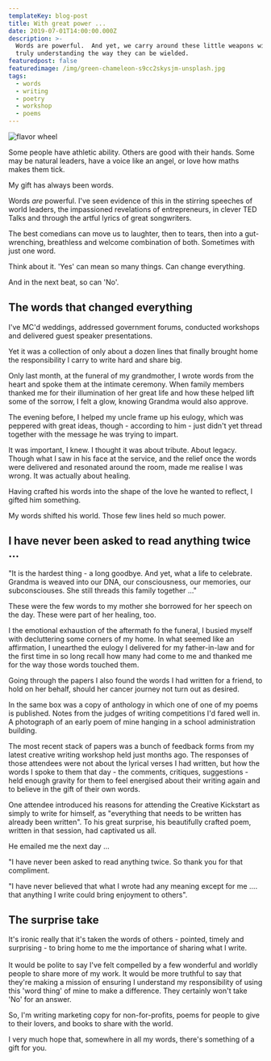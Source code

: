 ```yaml
---
templateKey: blog-post
title: With great power ...
date: 2019-07-01T14:00:00.000Z
description: >-
  Words are powerful.  And yet, we carry around these little weapons without
  truly understanding the way they can be wielded.  
featuredpost: false
featuredimage: /img/green-chameleon-s9cc2skysjm-unsplash.jpg
tags:
  - words
  - writing
  - poetry
  - workshop
  - poems
---
```

![flavor wheel](/img/green-chameleon-s9cc2skysjm-unsplash.jpg)

Some people have athletic ability. Others are good with their hands. Some may be natural leaders, have a voice like an angel, or love how maths makes them tick.

My gift has always been words. 

Words _are_ powerful. I've seen evidence of this in the stirring speeches of world leaders, the impassioned revelations of entrepreneurs, in clever TED Talks and through the artful lyrics of great songwriters.

The best comedians can move us to laughter, then to tears, then into a gut-wrenching, breathless and welcome combination of both. Sometimes with just one word.

Think about it. 'Yes' can mean so many things. Can change everything. 

And in the next beat, so can 'No'. 

## The words that changed everything

I've MC'd weddings, addressed government forums, conducted workshops and delivered guest speaker presentations. 

Yet it was a collection of only about a dozen lines that finally brought home the responsibility I carry to write hard and share big.  

Only last month, at the funeral of my grandmother, I wrote words from the heart and spoke them at the intimate ceremony.  When family members thanked me for their illumination of her great life and how these helped lift some of the sorrow, I felt a glow, knowing Grandma would also approve. 

The evening before, I helped my uncle frame up his eulogy, which was peppered with great ideas, though - according to him - just didn't yet thread together with the message he was trying to impart. 

It was important, I knew. I thought it was about tribute. About legacy. Though what I saw in his face at the service, and the relief once the words were delivered and resonated around the room, made me realise I was wrong. It was actually about healing. 

Having crafted his words into the shape of the love he wanted to reflect, I gifted him something.

My words shifted his world. Those few lines held so much power. 

## I have never been asked to read anything twice ...

"It is the hardest thing - a long goodbye. And yet, what a life to celebrate. Grandma is weaved into our DNA, our consciousness, our memories, our subconsciouses. She still threads this family together ..."

These were the few words to my mother she borrowed for her speech on the day.  These were part of her healing, too.

I the emotional exhaustion of the aftermath fo the funeral, I busied myself with decluttering some corners of my home. In what seemed like an affirmation, I unearthed the eulogy I delivered for my father-in-law and for the first time in so long recall how many had come to me and thanked me for the way those words touched them. 

Going through the papers I also found the words I had written for a friend, to hold on her behalf, should her cancer journey not turn out as desired.  

In the same box was a copy of anthology in which one of one of my poems is published. Notes from the judges of writing competitions I'd fared well in. A photograph of an early poem of mine hanging in a school administration building. 

The most recent stack of papers was a bunch of feedback forms from my latest creative writing workshop held just months ago. The responses of those attendees were not about the lyrical verses I had written, but how the words I spoke to them that day - the comments, critiques, suggestions - held enough gravity for them to feel energised about their writing again and to believe in the gift of their own words. 

One attendee introduced his reasons for attending the Creative Kickstart as simply to write for himself, as "everything that needs to be written has already been written".  To his great surprise, his beautifully crafted poem, written in that session, had captivated us all.  

He emailed me the next day ...

"I have never been asked to read anything twice. So thank you for that compliment. 

"I have never believed that what I wrote had any meaning except for me .... that anything I write could bring enjoyment to others".

## The surprise take

It's ironic really that it's taken the words of others - pointed, timely and surprising - to bring home to me the importance of sharing what I write. \
\
It would be polite to say I've felt compelled by a few wonderful and worldly people to share more of my work.  It would be more truthful to say that they're making a mission of ensuring I understand my responsibility of using this 'word thing' of mine to make a difference. They certainly won't take 'No' for an answer. 

So, I'm writing marketing copy for non-for-profits, poems for people to give to their lovers, and books to share with the world. 

I very much hope that, somewhere in all my words, there's something of a gift for you.
